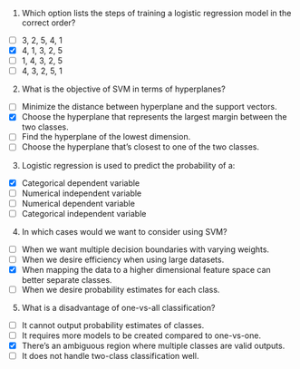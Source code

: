 1. Which option lists the steps of training a logistic regression model in the correct order?

- [ ] 3, 2, 5, 4, 1
- [x] 4, 1, 3, 2, 5
- [ ] 1, 4, 3, 2, 5
- [ ] 4, 3, 2, 5, 1

2. What is the objective of SVM in terms of hyperplanes?

- [ ] Minimize the distance between hyperplane and the support vectors.
- [x] Choose the hyperplane that represents the largest margin between the two classes.
- [ ] Find the hyperplane of the lowest dimension.
- [ ] Choose the hyperplane that’s closest to one of the two classes.

3. Logistic regression is used to predict the probability of a:

- [x] Categorical dependent variable
- [ ] Numerical independent variable
- [ ] Numerical dependent variable
- [ ] Categorical independent variable

4. In which cases would we want to consider using SVM?

- [ ] When we want multiple decision boundaries with varying weights.
- [ ] When we desire efficiency when using large datasets.
- [x] When mapping the data to a higher dimensional feature space can better separate classes.
- [ ] When we desire probability estimates for each class.

5. What is a disadvantage of one-vs-all classification?

- [ ] It cannot output probability estimates of classes.
- [ ] It requires more models to be created compared to one-vs-one.
- [x] There’s an ambiguous region where multiple classes are valid outputs.
- [ ] It does not handle two-class classification well.